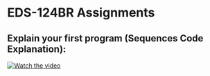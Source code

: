 # EDS-124BR Assignments

## Explain your first program (Sequences Code Explanation):

[![Watch the video](https://img.youtube.com/vi/8550ysinSZ0/0.jpg)](https://youtu.be/8550ysinSZ0)
